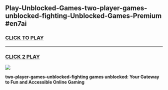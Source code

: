 
## Play-Unblocked-Games-two-player-games-unblocked-fighting-Unblocked-Games-Premium #en7ai
<h3>
<a href="https://premium.freeplayer.one?title=two-player-games-unblocked-fighting&ref=12M">CLICK TO PLAY</a></h3>
<hr>

<h3>
<a href="https://premium.freeplayer.one?title=two-player-games-unblocked-fighting&ref=12M">CLICK 2 PLAY</a>
  
</h3>

<a href="https://premium.freeplayer.one?title=two-player-games-unblocked-fighting&ref=12M"><img src="https://clearcache.store/games.png"></a>


**two-player-games-unblocked-fighting games unblocked: Your Gateway to Fun and Accessible Online Gaming**
